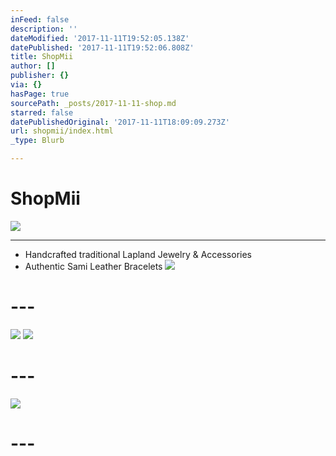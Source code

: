 ```yaml
---
inFeed: false
description: ''
dateModified: '2017-11-11T19:52:05.138Z'
datePublished: '2017-11-11T19:52:06.808Z'
title: ShopMii
author: []
publisher: {}
via: {}
hasPage: true
sourcePath: _posts/2017-11-11-shop.md
starred: false
datePublishedOriginal: '2017-11-11T18:09:09.273Z'
url: shopmii/index.html
_type: Blurb

---
```

# **ShopMii**
![](https://the-grid-user-content.s3-us-west-2.amazonaws.com/86e31ea2-9bb3-4bae-b124-050495ce46c7.jpg)

---

* Handcrafted traditional Lapland Jewelry & Accessories
* Authentic Sami Leather Bracelets
![](https://the-grid-user-content.s3-us-west-2.amazonaws.com/d1107e51-5782-4ab9-8d25-682da519a1d6.jpg)

# ---
![](https://the-grid-user-content.s3-us-west-2.amazonaws.com/25bb7c62-8f9e-4f3a-926b-1b6b8e7f1236.png)
![](https://the-grid-user-content.s3-us-west-2.amazonaws.com/a322345d-3947-4e4b-8bf3-0eec6e774399.png)

# ---
![](https://the-grid-user-content.s3-us-west-2.amazonaws.com/9c80d24f-322b-48de-a86a-01085f30d620.png)

# ---